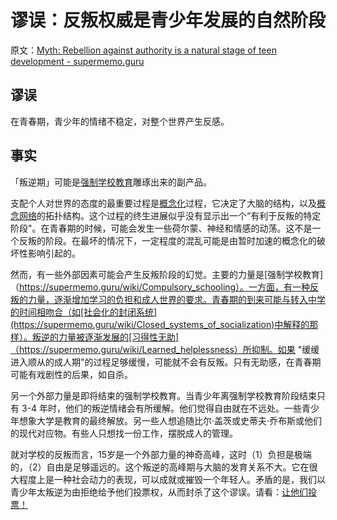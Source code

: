 # 谬误：反叛权威是青少年发展的自然阶段

原文：[Myth: Rebellion against authority is a natural stage of teen development - supermemo.guru](https://supermemo.guru/wiki/Myth:_Rebellion_against_authority_is_a_natural_stage_of_teen_development)

## 谬误

在青春期，青少年的情绪不稳定，对整个世界产生反感。

## 事实

「叛逆期」可能是[强制学校教育](https://supermemo.guru/wiki/Compulsory_schooling)雕琢出来的副产品。

支配个人对世界的态度的最重要过程是[概念化](https://supermemo.guru/wiki/Conceptualization)过程，它决定了大脑的结构，以及[概念网络](https://supermemo.guru/wiki/Concept_network)的拓扑结构。这个过程的终生进展似乎没有显示出一个“有利于反叛的特定阶段"。在青春期的时候，可能会发生一些荷尔蒙、神经和情感的动荡。这不是一个反叛的阶段。在最坏的情况下，一定程度的混乱可能是由暂时加速的概念化的破坏性影响引起的。

然而，有一些外部因素可能会产生反叛阶段的幻觉。主要的力量是[强制学校教育]（https://supermemo.guru/wiki/Compulsory_schooling）。一方面，有一种反叛的力量，逐渐增加学习的负担和成人世界的要求。青春期的到来可能与转入中学的时间相吻合（如[社会化的封闭系统](https://supermemo.guru/wiki/Closed_systems_of_socialization)中解释的那样）。叛逆的力量被逐渐发展的[习得性无助]（https://supermemo.guru/wiki/Learned_helplessness）所抑制。如果 "缓缓进入顺从的成人期"的过程足够缓慢，可能就不会有反叛。只有无助感，在青春期可能有戏剧性的后果，如自杀。

另一个外部力量是即将结束的强制学校教育。当青少年离强制学校教育阶段结束只有 3-4 年时，他们的叛逆情绪会有所缓解。他们觉得自由就在不远处。一些青少年想象大学是教育的最终解放。另一些人想追随比尔·盖茨或史蒂夫·乔布斯或他们的现代对应物。有些人只想找一份工作，摆脱成人的管理。

就对学校的反叛而言，15岁是一个外部力量的神奇高峰，这时（1）负担是极端的，（2）自由是足够遥远的。这个叛逆的高峰期与大脑的发育关系不大。它在很大程度上是一种社会动力的表现，可以成就或摧毁一个年轻人。矛盾的是，我们以青少年太叛逆为由拒绝给予他们投票权，从而封杀了这个谬误。请看：[让他们投票！](https://www.vox.com/future-perfect/2019/9/10/20835327/voting-age-youth-rights-kids-vote)